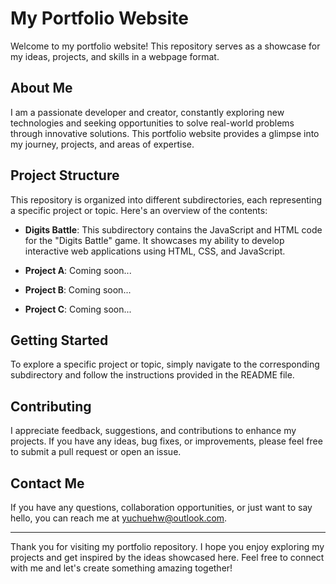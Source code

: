 # My Portfolio Website

Welcome to my portfolio website! This repository serves as a showcase for my ideas, projects, and skills in a webpage format.

## About Me

I am a passionate developer and creator, constantly exploring new technologies and seeking opportunities to solve real-world problems through innovative solutions. This portfolio website provides a glimpse into my journey, projects, and areas of expertise.

## Project Structure

This repository is organized into different subdirectories, each representing a specific project or topic. Here's an overview of the contents:

- **Digits Battle**: This subdirectory contains the JavaScript and HTML code for the "Digits Battle" game. It showcases my ability to develop interactive web applications using HTML, CSS, and JavaScript.

- **Project A**: Coming soon...

- **Project B**: Coming soon...

- **Project C**: Coming soon...

## Getting Started

To explore a specific project or topic, simply navigate to the corresponding subdirectory and follow the instructions provided in the README file.

## Contributing

I appreciate feedback, suggestions, and contributions to enhance my projects. If you have any ideas, bug fixes, or improvements, please feel free to submit a pull request or open an issue.


## Contact Me

If you have any questions, collaboration opportunities, or just want to say hello, you can reach me at [yuchuehw@outlook.com](mailto:yuchuehw@outlook.com).

---

Thank you for visiting my portfolio repository. I hope you enjoy exploring my projects and get inspired by the ideas showcased here. Feel free to connect with me and let's create something amazing together!

